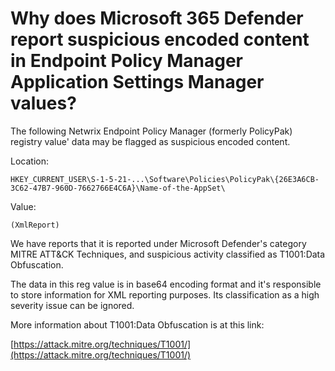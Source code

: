 # Why does Microsoft 365 Defender report suspicious encoded content in Endpoint Policy Manager Application Settings Manager values?

The following Netwrix Endpoint Policy Manager (formerly PolicyPak) registry value' data may be
flagged as suspicious encoded content.

Location:

```
HKEY_CURRENT_USER\S-1-5-21-...\Software\Policies\PolicyPak\{26E3A6CB-3C62-47B7-960D-7662766E4C6A}\Name-of-the-AppSet\
```

Value:

```
(XmlReport)
```

We have reports that it is reported under Microsoft Defender's category MITRE ATT&CK Techniques, and
suspicious activity classified as T1001:Data Obfuscation.

The data in this reg value is in base64 encoding format and it's responsible to store information
for XML reporting purposes. Its classification as a high severity issue can be ignored.

More information about T1001:Data Obfuscation is at this link:

[https://attack.mitre.org/techniques/T1001/](https://attack.mitre.org/techniques/T1001/)
